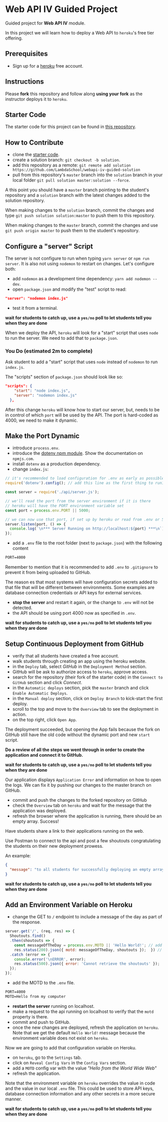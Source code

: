 # Web API IV Guided Project

Guided project for **Web API IV** module.

In this project we will learn how to deploy a Web API to `heroku`'s free tier offering.

## Prerequisites

- Sign up for a [heroku](https://www.heroku.com/) free account.

## Instructions

Please **fork** this repository and follow along **using your fork** as the instructor deploys it to `heroku`.

## Starter Code

The starter code for this project can be found in [this repository](https://github.com/LambdaSchool/webapi-iv-guided).

## How to Contribute

- clone the [starter code](https://github.com/LambdaSchool/webapi-iv-guided).
- create a solution branch: `git checkout -b solution`.
- add this repository as a remote: `git remote add solution https://github.com/LambdaSchool/webapi-iv-guided-solution`
- pull from this repository's `master` branch into the `solution` branch in your local folder `git pull solution master:solution --force`.

A this point you should have a `master` branch pointing to the student's repository and a `solution` branch with the latest changes added to the solution repository.

When making changes to the `solution` branch, commit the changes and type `git push solution solution:master` to push them to this repository.

When making changes to the `master` branch, commit the changes and use `git push origin master` to push them to the student's repository.

## Configure a "server" Script

The server is not configure to run when typing `yarn server` or `npm run server`. It is also not using `nodemon` to restart on changes. Let's configure both:

- add `nodemon` as a development time dependency: `yarn add nodemon --dev`.
- open `package.json` and modify the "test" script to read:

```json
"server": "nodemon index.js"
```

- test it from a terminal.

**wait for students to catch up, use a `yes/no` poll to let students tell you when they are done**

When we deploy the API, `heroku` will look for a "start" script that uses `node` to run the server. We need to add that to `package.json`.

### You Do (estimated 2m to complete)

Ask student to add a "start" script that uses `node` instead of `nodemon` to run `index.js`.

The "scripts" section of `package.json` should look like so:

```json
"scripts": {
    "start": "node index.js",
    "server": "nodemon index.js"
  },
```

After this change `heroku` will know how to start our server, but, needs to be in control of which `port` will be used by the API. The port is hard-coded as 4000, we need to make it dynamic.

## Make the Port Dynamic

- introduce `process.env`.
- introduce the [dotenv npm module](https://www.npmjs.com/package/dotenv). Show the documentation on `npmjs.com`.
- install `dotenv` as a production dependency.
- change `index.js`:

```js
// it's recommended to load configuration for .env as early as possible
require('dotenv').config(); // add this line as the first thing to run1

const server = require('./api/server.js');

// we'll read the port from the server environment if it is there
// heroku will have the PORT environment variable set
const port = process.env.PORT || 5000;

// we can now use that port, if set up by heroku or read from .env or 5000 as a default if not set
server.listen(port, () => {
  console.log(`\n*** Server Running on http://localhost:${port} ***\n`);
});
```

- add a `.env` file to the root folder (next to `package.json`) with the following content

```txt
PORT=4000
```

Remember to mention that it is recommended to add `.env` to `.gitignore` to prevent it from being uploaded to GitHub.

The reason es that most systems will have configuration secrets added to that file that will be different between environments. Some examples are database connection credentials or API keys for external services.

- **stop the server** and restart it again, or the change to `.env` will not be detected.
- the API should be using port 4000 now as specified in `.env`.

**wait for students to catch up, use a `yes/no` poll to let students tell you when they are done**

## Setup Continuous Deployment from GitHub

- verify that all students have created a free account.
- walk students through creating an app using the heroku website.
- in the `Deploy` tab, select _GitHub_ in the `Deployment Method` section.
- GitHub will be ask to authorize access to `heroku`, approve access.
- search for the repository (their fork of the starter code) in the `Connect to GitHub` section and click _Connect_.
- in the `Automatic deploys` section, pick the `master` branch and click `Enable Automatic Deploys`.
- in the `Manual deploy` section, click on `Deploy Branch` to kick-start the first deploy.
- scroll to the top and move to the `Overview` tab to see the deployment in action.
- on the top right, click `Open App`.

The deployment succeeded, but opening the App fails because the fork on GitHub still have the old code without the dynamic port and new `start` script.

**Do a review of all the steps we went through in order to create the application and connect it to GitHub.**

**wait for students to catch up, use a `yes/no` poll to let students tell you when they are done**

Our application displays `Application Error` and information on how to open the logs. We can fix it by pushing our changes to the master branch on GitHub.

- commit and push the changes to the forked repository on GitHub
- check the `Overview` tab on `heroku` and wait for the message that the application was deployed.
- refresh the browser where the application is running, there should be an empty array. Success!

Have students share a link to their applications running on the web.

Use Postman to connect to the api and post a few shoutouts congratulating the students on their new deployment prowess.

An example:

```json
{
  "message": "to all students for successfully deploying an empty array for the world to see and marvel"
}
```

**wait for students to catch up, use a `yes/no` poll to let students tell you when they are done**

## Add an Environment Variable on Heroku

- change the GET to `/` endpoint to include a message of the day as part of the response.

```js
server.get('/', (req, res) => {
  Shoutouts.find()
  .then(shoutouts => {
    const messageOfTheDay = process.env.MOTD || 'Hello World!'; // add this line
    res.status(200).json({ motd: messageOfTheDay, shoutouts });  }) // change this line
  .catch (error => {
    console.error('\nERROR', error);
    res.status(500).json({ error: 'Cannot retrieve the shoutouts' });
  });
});
```

- add the MOTD to the `.env` file.

```txt
PORT=4000
MOTD=Hello from my computer
```

- **restart the server** running on localhost.
- make a request to the api running on localhost to verify that the `motd` property is there.
- commit and push to GitHub.
- once the new changes are deployed, refresh the application on `heroku`. Note that we get the default `Hello World!` message because the environment variable does not exist on `heroku`.

Now we are going to add that configuration variable on Heroku.

- on `heroku`, go to the `Settings` tab.
- click on `Reveal Config Vars` in the `Config Vars` section.
- add a `MOTD` config var with the value _"Hello from the World Wide Web"_
- refresh the application.

Note that the environment variable on `heroku` overrides the value in code and the value in our local `.env` file. This could be used to store API keys, database connection information and any other secrets in a more secure manner.

**wait for students to catch up, use a `yes/no` poll to let students tell you when they are done**
